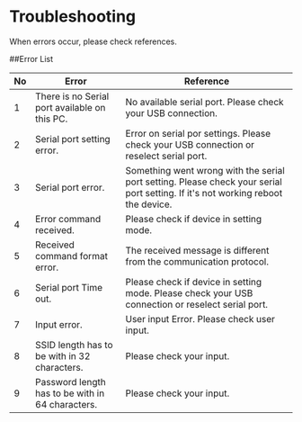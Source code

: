 # Troubleshooting

When errors occur, please check references.

##Error List

| No | Error | Reference |
| ------ | --------- | ----------  |
|   1    | There is no Serial port available on this PC. | No available serial port. Please check your USB connection.|
|   2    | Serial port setting error. | Error on serial por settings. Please check your USB connection or reselect serial port.
|   3    | Serial port error.| Something went wrong with the serial port setting. Please check your serial port setting. If it's not working reboot the device.|
|   4    | Error command received.| Please check if device in setting mode.|
|   5    | Received command format error.|The received message is different from the communication protocol.|
|   6    | Serial port Time out. | Please check if device in setting mode. Please check your USB connection or reselect serial port.|
|   7    | Input error. |User input Error. Please check user input.|
|   8    | SSID length has to be with in 32 characters.| Please check your input. |
|   9    | Password length has to be with in 64 characters.| Please check your input. |